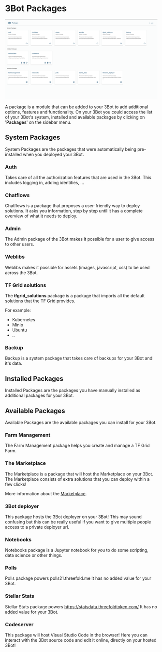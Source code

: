 # 3Bot Packages

![packages](img/packages.png)

A package is a module that can be added to your 3Bot to add additional options, features and functionality. On your 3Bot you could access the list of your 3Bot's system, installed and available packages by clicking on '**Packages**' on the sidebar menu.

## System Packages

System Packages are the packages that were automatically being pre-installed when you deployed your 3Bot.

### Auth

Takes care of all the authorization features that are used in the 3Bot. This includes logging in, adding identities, ...

### Chatflows

Chatflows is a package that proposes a user-friendly way to deploy solutions. It asks you information, step by step until it has a complete overview of what it needs to deploy.

### Admin

The Admin package of the 3Bot makes it possible for a user to give access to other users.

### Weblibs

Weblibs makes it possible for assets (images, javascript, css) to be used across the 3Bot.

### TF Grid solutions

The **tfgrid_solutions** package is a package that imports all the default solutions that the TF Grid provides.

For example:

- Kubernetes
- Minio
- Ubuntu
- ..

### Backup

Backup is a system package that takes care of backups for your 3Bot and it's data.

## Installed Packages

Installed Packages are the packages you have manually installed as additional packages for your 3Bot.

## Available Packages

Available Packages are the available packages you can install for your 3Bot.

### Farm Management

The Farm Management package helps you create and manage a TF Grid Farm.

### The Marketplace

The Marketplace is a package that will host the Marketplace on your 3Bot. The Marketplace consists of extra solutions that you can deploy within a few clicks!

More information about the [Marketplace](threefold:threefold_now).

### 3Bot deployer

This package hosts the 3Bot deployer on your 3Bot! This may sound confusing but this can be really useful if you want to give multiple people access to a private deployer url.

### Notebooks

Notebooks package is a Jupyter notebook for you to do some scripting, data science or other things.

### Polls

Polls package powers polls21.threefold.me
It has no added value for your 3Bot.

### Stellar Stats

Stellar Stats package powers https://statsdata.threefoldtoken.com/
It has no added value for your 3Bot.

### Codeserver

This package will host Visual Studio Code in the browser! Here you can interact with the 3Bot source code and edit it online, directly on your hosted 3Bot!